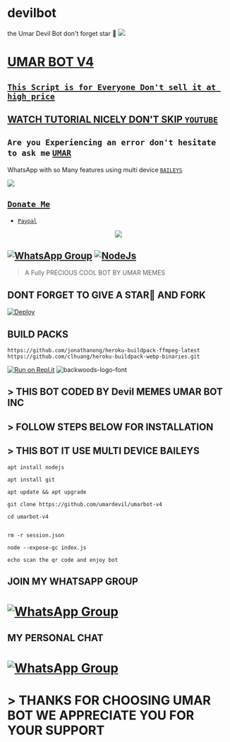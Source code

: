# devilbot
the Umar Devil Bot don't forget star 🌟 
<a href="https://youtu.be/KNu-gr2h7bo"><img src="https://img.shields.io/badge/Sub My -YouTube-ff0000?style=for-the-badge&logo=youtube&logoColor=ff000000&link=https://www.youtube.com/c/UMARMODS" /><br>

# UMAR BOT V4

## ``` This Script is for Everyone Don't sell it at high price ```
## WATCH TUTORIAL NICELY DON'T SKIP [`YOUTUBE`](https://www.youtube.com/c/UMARMODS)

##  ``` Are you Experiencing an error don't hesitate to ask me ``` [`UMAR`](https://wa.me/+923165123719)
 WhatsApp with so Many features using multi device  [`BAILEYS`](https://github.com/adiwajshing/baileys)
 
 <a href="https://www.youtube.com/c/UMARMODS"><img src="https://img.shields.io/badge/Sub My -Yt-ff0000?style=for-the-badge&logo=youtube&logoColor=ff000000&link=https://img.shields.io/badge/Sub My -YouTube-ff0000?style=for-the-badge&logo=youtube&logoColor=ff000000&link=https://www.youtube.com/c/UMARMODS" /><br>
 
 ## ```Donate Me```

- [`Paypal`](https://www.paypal.me/umar)
 </a>
</p>
<p align="center">
<img src="https://i.imgur.com/lGh5edH.jpeg"
</p>

## [![WhatsApp Group](https://img.shields.io/badge/WhatsApp-25D366?style=for-the-badge&logo=whatsapp&logoColor=white)](https://chat.whatsapp.com/BBQgiM0adHc1m3wM6fEw5Y) [![NodeJs](https://img.shields.io/badge/Node.js-43853D?style=for-the-badge&logo=node.js&logoColor=white)](https://nodejs.org/en/)

> A Fully PRECIOUS COOL BOT BY UMAR MEMES <br>
> 
## DONT FORGET TO GIVE A STAR🌟 AND FORK



[![Deploy](https://www.herokucdn.com/deploy/button.svg)](https://heroku.com/deploy?template=https://github.com/UmarDevil/umarbot-v4)

## BUILD PACKS

```
https://github.com/jonathanong/heroku-buildpack-ffmpeg-latest
https://github.com/clhuang/heroku-buildpack-webp-binaries.git

```
[![Run on Repl.it](https://repl.it/badge/github/quiec/whatsAlfa)](https://replit.com/@UMARDEVIL/UMAR-BOT-INC-QR1)
<img src="https://fontmeme.com/permalink/220116/0c42dc0b64931810388ba399da55e927.png" alt="backwoods-logo-font" border="0"></a>  

 ##  > THIS BOT CODED BY Devil MEMES UMAR BOT INC 


## >  FOLLOW STEPS BELOW FOR INSTALLATION

## >  THIS BOT IT USE MULTI DEVICE BAILEYS


``` 
apt install nodejs

apt install git

apt update && apt upgrade

git clone https://github.com/umardevil/umarbot-v4
 
cd umarbot-v4

 
rm -r session.json

node --expose-gc index.js

echo scan the qr code and enjoy bot

```


## JOIN MY WHATSAPP GROUP

# [![WhatsApp Group](https://img.shields.io/badge/WhatsApp-25D366?style=for-the-badge&logo=whatsapp&logoColor=white)](https://chat.whatsapp.com/BBQgiM0adHc1m3wM6fEw5Y)

## MY PERSONAL CHAT

# [![WhatsApp Group](https://img.shields.io/badge/WhatsApp-25D366?style=for-the-badge&logo=whatsapp&logoColor=white)](https://wa.me/923165123719)


# > THANKS FOR CHOOSING UMAR BOT WE APPRECIATE YOU FOR YOUR SUPPORT
 
